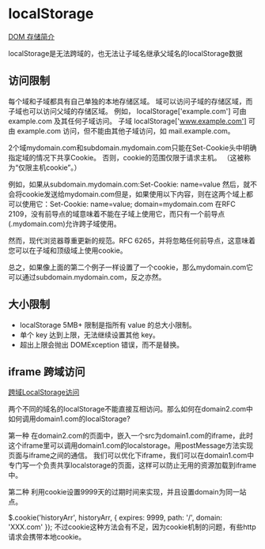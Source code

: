 <!--
 * @Author: matiastang
 * @Date: 2022-07-25 10:34:43
 * @LastEditors: matiastang
 * @LastEditTime: 2022-07-25 11:01:50
 * @FilePath: /matias-javaScript/md/数据持久化/localStorage.md
 * @Description: localStorage
-->
# localStorage

[DOM 存储简介](https://docs.microsoft.com/zh-cn/previous-versions//cc197062(v=vs.85)?redirectedfrom=MSDN)

localStorage是无法跨域的，也无法让子域名继承父域名的localStorage数据

## 访问限制

每个域和子域都具有自己单独的本地存储区域。 域可以访问子域的存储区域，而子域也可以访问父域的存储区域。 例如， localStorage['example.com'] 可由 example.com 及其任何子域访问。 子域 localStorage['www.example.com'] 可由 example.com 访问，但不能由其他子域访问，如 mail.example.com。

<!-- 在主域中设置为Cookie-
```
document.cookie ="key=value;domain=.mydomain.com"
```
然后从任何主域或子域中获取数据并将其设置在localStorage上 -->

2个域mydomain.com和subdomain.mydomain.com只能在Set-Cookie头中明确指定域的情况下共享Cookie。 否则，cookie的范围仅限于请求主机。 （这被称为“仅限主机cookie”。）

例如，如果从subdomain.mydomain.com:Set-Cookie: name=value
然后，就不会将cookie发送给mydomain.com但是，如果使用以下内容，则在这两个域上都可以使用它：Set-Cookie: name=value; domain=mydomain.com
在RFC 2109，没有前导点的域意味着不能在子域上使用它，而只有一个前导点(.mydomain.com)允许跨子域使用。

然而，现代浏览器尊重更新的规范。RFC 6265，并将忽略任何前导点，这意味着您可以在子域和顶级域上使用cookie。

总之，如果像上面的第二个例子一样设置了一个cookie，那么mydomain.com它可以通过subdomain.mydomain.com，反之亦然。

## 大小限制

* localStorage 5MB+ 限制是指所有 value 的总大小限制。
* 单个 key 达到上限，无法继续设置其他 key。
* 超出上限会抛出 DOMException 错误，而不是替换。

## iframe 跨域访问

[跨域LocalStorage访问](https://github.com/ofirdagan/cross-domain-local-storage)

两个不同的域名的localStorage不能直接互相访问。那么如何在domain2.com中如何调用domain1.com的localStorage?

第一种
在domain2.com的页面中，嵌入一个src为domain1.com的iframe，此时这个iframe里可以调用domain1.com的localstorage。用postMessage方法实现页面与iframe之间的通信。
我们可以优化下iframe，我们可以在domain1.com中专门写一个负责共享localstorage的页面，这样可以防止无用的资源加载到iframe中。

第二种
利用cookie设置9999天的过期时间来实现，并且设置domain为同一站点。

$.cookie('historyArr', historyArr, {
	expires: 9999,
	path: '/',
	domain: 'XXX.com'
});
不过cookie这种方法会有不足，因为cookie机制的问题，有些http请求会携带本地cookie。